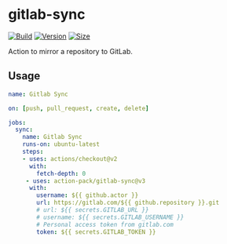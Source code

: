 # gitlab-sync
[![Build](https://github.com/action-pack/gitlab-sync/workflows/Build/badge.svg)](https://github.com/action-pack/gitlab-sync/)
[![Version](https://img.shields.io/github/v/tag/action-pack/gitlab-sync?label=version&sort=semver&color=066da5)](https://github.com/marketplace/actions/gitlab-sync)
[![Size](https://img.shields.io/github/languages/code-size/action-pack/gitlab-sync?label=size&color=066da5)](https://github.com/action-pack/gitlab-sync/)

Action to mirror a repository to GitLab.

## Usage

```yaml
name: Gitlab Sync

on: [push, pull_request, create, delete]

jobs:
  sync:
    name: Gitlab Sync
    runs-on: ubuntu-latest
    steps:
    - uses: actions/checkout@v2
      with:
        fetch-depth: 0
     - uses: action-pack/gitlab-sync@v3
      with:
        username: ${{ github.actor }}
        url: https://gitlab.com/${{ github.repository }}.git
        # url: ${{ secrets.GITLAB_URL }}
        # username: ${{ secrets.GITLAB_USERNAME }}
        # Personal access token from gitlab.com 
        token: ${{ secrets.GITLAB_TOKEN }}
```
